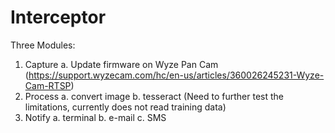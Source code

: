 # Interceptor

Three Modules:
1. Capture
  a. Update firmware on Wyze Pan Cam
   (https://support.wyzecam.com/hc/en-us/articles/360026245231-Wyze-Cam-RTSP)
2. Process
  a. convert image
  b. tesseract (Need to further test the limitations, currently does not read training data)
3. Notify
  a. terminal
  b. e-mail
  c. SMS
